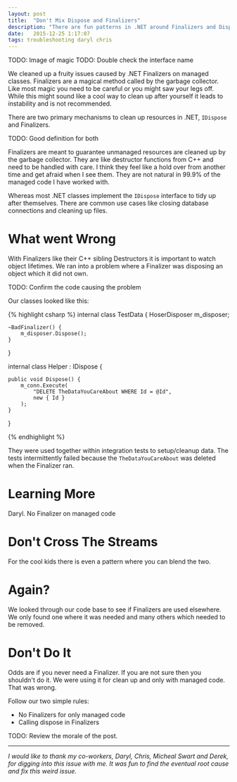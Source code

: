 ```yaml
---
layout: post
title:  "Don't Mix Dispose and Finalizers"
description: "There are fun patterns in .NET around Finalizers and Dispose."
date:   2015-12-25 1:17:07
tags: troubleshooting daryl chris
---
```


TODO: Image of magic
TODO: Double check the interface name

We cleaned up a fruity issues caused by .NET Finalizers on managed classes.
Finalizers are a magical method called by the garbage collector. Like most
magic you need to be careful or you might saw your legs off.
While this might sound like a cool way to clean up after yourself it leads
to instability and is not recommended.

There are two primary mechanisms to clean up resources in .NET, ``IDispose``
and Finalizers.

TODO: Good definition for both

Finalizers are meant to guarantee unmanaged resources are cleaned up by the
garbage collector. They are like destructor functions from C++ and need to be
handled with care. I think they feel like a hold over from another time and get
afraid when I see them. They are not natural in 99.9% of the managed code I have
worked with.

Whereas most .NET classes implement the ``IDispose`` interface to tidy up after
themselves. There are common use cases like closing database connections and
cleaning up files.

What went Wrong
===============================================================================

With Finalizers like their C++ sibling Destructors it is important to watch
object lifetimes. We ran into a problem where a Finalizer was disposing an
object which it did not own.

TODO: Confirm the code causing the problem

Our classes looked like this:

{% highlight csharp %}
internal class TestData {
    HoserDisposer m_disposer;

    ~BadFinalizer() {
        m_disposer.Dispose();
    }
}

internal class Helper : IDispose {

    public void Dispose() {
        m_conn.Execute(
            "DELETE TheDataYouCareAbout WHERE Id = @Id",
            new { Id }
        );
    }

}

{% endhighlight %}

They were used together within integration tests to setup/cleanup data. The
tests intermittently failed because the ``TheDataYouCareAbout`` was deleted
when the Finalizer ran.

Learning More
===============================================================================

Daryl. No Finalizer on managed code


Don't Cross The Streams
===============================================================================

For the cool kids there is even a pattern where you can blend the two.

Again?
===============================================================================

We looked through our code base to see if Finalizers are used elsewhere. We
only found one where it was needed and many others which needed to be removed.


Don't Do It
===============================================================================

Odds are if you never need a Finalizer. If you are not sure then you shouldn't
do it. We were using it for clean up and only with managed code. That was
wrong.

Follow our two simple rules:

* No Finalizers for only managed code
* Calling dispose in Finalizers

TODO: Review the morale of the post.

<hr />

*I would like to thank my co-workers, Daryl, Chris, Micheal Swart and Derek,
for digging into this issue with me. It was fun to find the eventual root cause
and fix this weird issue.*